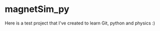 magnetSim_py
============

Here is a test project that I've created to learn Git, python and physics :)
